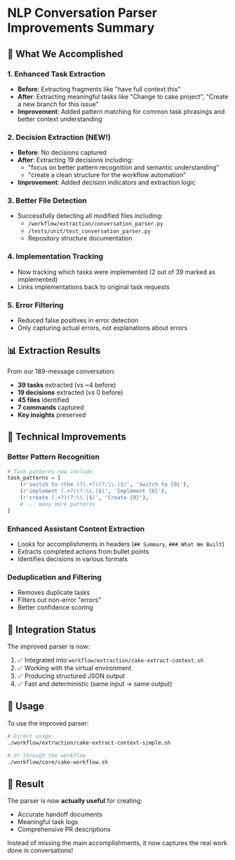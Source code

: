 # NLP Conversation Parser Improvements Summary

## 🎯 What We Accomplished

### 1. **Enhanced Task Extraction**
- **Before**: Extracting fragments like "have full context this"
- **After**: Extracting meaningful tasks like "Change to cake project", "Create a new branch for this issue"
- **Improvement**: Added pattern matching for common task phrasings and better context understanding

### 2. **Decision Extraction (NEW!)**
- **Before**: No decisions captured
- **After**: Extracting 19 decisions including:
  - "focus on better pattern recognition and semantic understanding"
  - "create a clean structure for the workflow automation"
- **Improvement**: Added decision indicators and extraction logic

### 3. **Better File Detection**
- Successfully detecting all modified files including:
  - `/workflow/extraction/conversation_parser.py`
  - `/tests/unit/test_conversation_parser.py`
  - Repository structure documentation

### 4. **Implementation Tracking**
- Now tracking which tasks were implemented (2 out of 39 marked as implemented)
- Links implementations back to original task requests

### 5. **Error Filtering**
- Reduced false positives in error detection
- Only capturing actual errors, not explanations about errors

## 📊 Extraction Results

From our 189-message conversation:
- **39 tasks** extracted (vs ~4 before)
- **19 decisions** extracted (vs 0 before)
- **45 files** identified
- **7 commands** captured
- **Key insights** preserved

## 🔧 Technical Improvements

### Better Pattern Recognition
```python
# Task patterns now include:
task_patterns = [
    (r'switch to (the )?(.+?)(?:\\.|$)', 'Switch to {0}'),
    (r'implement (.+?)(?:\\.|$)', 'Implement {0}'),
    (r'create (.+?)(?:\\.|$)', 'Create {0}'),
    # ... many more patterns
]
```

### Enhanced Assistant Content Extraction
- Looks for accomplishments in headers (`## Summary`, `### What We Built`)
- Extracts completed actions from bullet points
- Identifies decisions in various formats

### Deduplication and Filtering
- Removes duplicate tasks
- Filters out non-error "errors"
- Better confidence scoring

## 🚀 Integration Status

The improved parser is now:
1. ✅ Integrated into `workflow/extraction/cake-extract-context.sh`
2. ✅ Working with the virtual environment
3. ✅ Producing structured JSON output
4. ✅ Fast and deterministic (same input → same output)

## 📝 Usage

To use the improved parser:
```bash
# Direct usage
./workflow/extraction/cake-extract-context-simple.sh

# Or through the workflow
./workflow/core/cake-workflow.sh
```

## 🎉 Result

The parser is now **actually useful** for creating:
- Accurate handoff documents
- Meaningful task logs
- Comprehensive PR descriptions

Instead of missing the main accomplishments, it now captures the real work done in conversations!